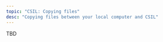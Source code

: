 ```yaml
---
topic: "CSIL: Copying files"
desc: "Copying files between your local computer and CSIL"
---
```


TBD

